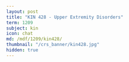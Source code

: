 ```yaml
---
layout: post
title: "KIN 428 - Upper Extremity Disorders"
term: 1209
subject: kin
icon: chat
md: /mdf/1209/kin428/
thumbnail: "/crs_banner/kin428.jpg"
hidden: true
---
```

